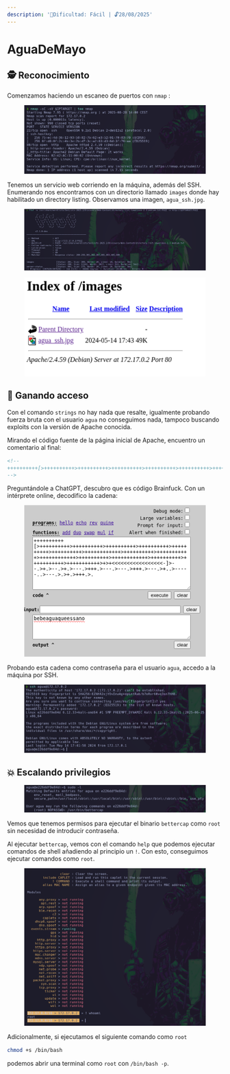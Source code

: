 ```yaml
---
description: '🧠Dificultad: Fácil | 🔓28/08/2025'
---
```


# AguaDeMayo

## 🕵️ Reconocimiento

Comenzamos haciendo un escaneo de puertos con `nmap` :

<figure><img src="../../.gitbook/assets/image (12).png" alt=""><figcaption></figcaption></figure>

Tenemos un servicio web corriendo en la máquina, además del SSH. Enumerando nos encontramos con un directorio llamado `images` donde hay habilitado un directory listing. Observamos una imagen, `agua_ssh.jpg`.

<figure><img src="../../.gitbook/assets/image (13).png" alt=""><figcaption></figcaption></figure>

<div align="left"><figure><img src="../../.gitbook/assets/image (14).png" alt=""><figcaption></figcaption></figure></div>

## 🚪 Ganando acceso

Con el comando `strings` no hay nada que resalte, igualmente probando fuerza bruta con el usuario `agua` no conseguimos nada, tampoco buscando exploits con la versión de Apache conocida.

Mirando el código fuente de la página inicial de Apache, encuentro un comentario al final:

```html
<!--
++++++++++[>++++++++++>++++++++++>++++++++++>++++++++++>++++++++++>++++++++++>++++++++++++>++++++++++>+++++++++++>++++++++++++>++++++++++>++++++++++++>++++++++++>+++++++++++>+++++++++++>+>+<<<<<<<<<<<<<<<<<-]>--.>+.>--.>+.>---.>+++.>---.>---.>+++.>---.>+..>-----..>---.>.>+.>+++.>.
-->
```

Preguntándole a ChatGPT, descubro que es código Brainfuck. Con un intérprete online, decodifico la cadena:

<div align="left"><figure><img src="../../.gitbook/assets/image (15).png" alt=""><figcaption></figcaption></figure></div>

Probando esta cadena como contraseña para el usuario `agua`, accedo a la máquina por SSH.

<figure><img src="../../.gitbook/assets/image (16).png" alt=""><figcaption></figcaption></figure>

## 💥 Escalando privilegios

<figure><img src="../../.gitbook/assets/image (17).png" alt=""><figcaption></figcaption></figure>

Vemos que tenemos permisos para ejecutar el binario `bettercap` como `root` sin necesidad de introducir contraseña.&#x20;

Al ejecutar `bettercap`, vemos con el comando `help` que podemos ejecutar comandos de shell añadiendo al principio un `!`. Con esto, conseguimos ejecutar comandos como `root`.

<figure><img src="../../.gitbook/assets/image (19).png" alt=""><figcaption></figcaption></figure>

Adicionalmente, si ejecutamos el siguiente comando como `root`

```bash
chmod +s /bin/bash
```

podemos abrir una terminal como `root` con `/bin/bash -p`.
